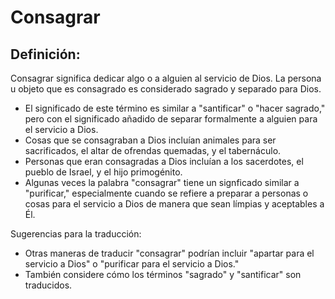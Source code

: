 # Consagrar

## Definición: 

Consagrar significa dedicar algo o a alguien al servicio de Dios. La persona u objeto que es consagrado es considerado sagrado y separado para Dios.

* El significado de este término es similar a "santificar" o "hacer sagrado," pero con el significado añadido de separar formalmente a alguien para el servicio a Dios.
* Cosas que se consagraban a Dios incluían animales para ser sacrificados, el altar de ofrendas quemadas, y el tabernáculo.
* Personas que eran consagradas a Dios incluían a los sacerdotes, el pueblo de Israel, y el hijo primogénito.
* Algunas veces la palabra "consagrar" tiene un signficado similar a "purificar," especialmente cuando se refiere a preparar a personas o cosas para el servicio a Dios de manera que sean límpias y aceptables a Él.

Sugerencias para la traducción:

* Otras maneras de traducir "consagrar" podrían incluir "apartar para el servicio a Dios" o "purificar para el servicio a Dios."
* También considere cómo los términos "sagrado" y "santificar" son traducidos.

